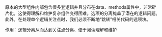 原本的大型组件内部包含很多套逻辑并且分布在data、methods属性中，非常碎片化，这使得理解和维护复杂组件变得困难。选项的分离掩盖了潜在的逻辑问题。此外，在处理单个逻辑关注点时，我们必须不断地“跳转”相关代码的选项块。

作用：逻辑分离从而达到关注点分离、便于阅读理解和维护





